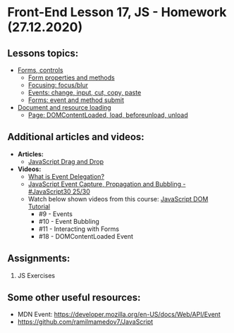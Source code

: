 # Front-End Lesson 17, JS - Homework (27.12.2020)

## Lessons topics:

- [Forms, controls](https://javascript.info/forms-controls)
  - [Form properties and methods](https://javascript.info/form-elements)
  - [Focusing: focus/blur](https://javascript.info/focus-blur)
  - [Events: change, input, cut, copy, paste](https://javascript.info/events-change-input)
  - [Forms: event and method submit](https://javascript.info/forms-submit)
- [Document and resource loading](https://javascript.info/loading)
  - [Page: DOMContentLoaded, load, beforeunload, unload](https://javascript.info/onload-ondomcontentloaded)


## Additional articles and videos:

- **Articles:**
  - [JavaScript Drag and Drop](https://www.javascripttutorial.net/web-apis/javascript-drag-and-drop/)
- **Videos:**
  - [What is Event Delegation?](https://youtu.be/pKzf80F3O0U)
  - [JavaScript Event Capture, Propagation and Bubbling - #JavaScript30 25/30](https://youtu.be/F1anRyL37lE?list=PLu8EoSxDXHP6CGK4YVJhL_VWetA865GOH)
  - Watch below shown videos from this course: [JavaScript DOM Tutorial](https://youtube.com/playlist?list=PL4cUxeGkcC9gfoKa5la9dsdCNpuey2s-V)
    - #9 - Events
    - #10 - Event Bubbling
    - #11 - Interacting with Forms
    - #18 - DOMContentLoaded Event

## Assignments:

1. JS Exercises


## Some other useful resources:

- MDN Event: https://developer.mozilla.org/en-US/docs/Web/API/Event
- https://github.com/ramilmamedov7/JavaScript
